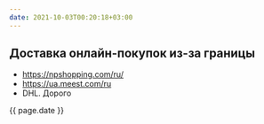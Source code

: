 ```yaml
---
date: 2021-10-03T00:20:18+03:00
---
```


## Доставка онлайн-покупок из-за границы

- <https://npshopping.com/ru/>
- <https://ua.meest.com/ru>
- DHL. Дорого



{{ page.date }}
